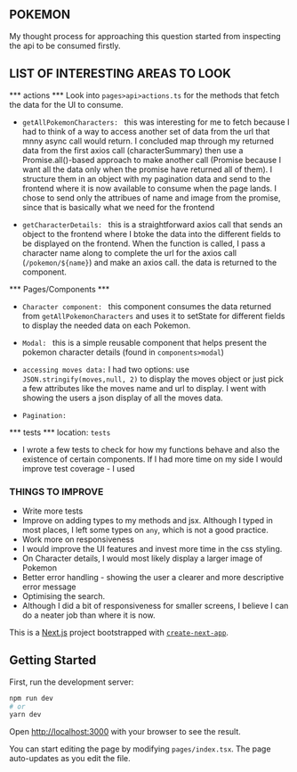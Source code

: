 ## POKEMON
My thought process for approaching this question started from inspecting the api to be consumed firstly. 
## LIST OF INTERESTING AREAS TO LOOK

*** actions ***
Look into `pages>api>actions.ts`  for the methods that fetch the data for the UI to consume. 
- `getAllPokemonCharacters: ` this was interesting for me to fetch because I had to think of a way to access another set of data from the url that mnny async call would return. I concluded map through my returned data from the first axios call (characterSummary) then use a Promise.all()-based approach to make another call (Promise because I want all the data only when the promise have returned all of them).
I structure them in an object with my pagination data and send to the frontend where it is now available to consume when the page lands.
I chose to send only the attribues of name and image from the promise, since that is basically what we need for the frontend

- `getCharacterDetails: ` this is a straightforward axios call that sends an object to the frontend where I btoke the data into the different fields to be displayed on the frontend. 
When the function is called, I pass a character name along to complete the url for the axios call (`/pokemon/${name}`) and make an axios call. the data is returned to the component.

*** Pages/Components ***

- `Character component: ` this component consumes the data returned from `getAllPokemonCharacters` and uses it to setState for different fields to display the needed data on each Pokemon. 

- `Modal: ` this is a simple reusable component that helps present the pokemon character details (found in `components>modal`)

- `accessing moves data:` I had two options: use `JSON.stringify(moves,null, 2)` to display the moves object or just pick a few attributes like the moves name and url to display. I went with showing the users a json display of all the moves data.

- `Pagination: `

*** tests ***
location: `tests`

- I wrote a few tests to check for how my functions behave and also the existence of certain components. If I had more time on my side I would improve test coverage - I used 

### THINGS TO IMPROVE
- Write more tests
- Improve on adding types to my methods and jsx. Although I typed in most places, I left some types on `any`, which is not a good practice.
- Work more on responsiveness
- I would improve the UI features and invest more time in the css styling.
- On Character details, I would most likely display a larger image of Pokemon
- Better error handling - showing the user a clearer and more descriptive error message
- Optimising the search. 
- Although I did a bit of responsiveness for smaller screens, I believe I can do a neater job than where it is now.


This is a [Next.js](https://nextjs.org/) project bootstrapped with [`create-next-app`](https://github.com/vercel/next.js/tree/canary/packages/create-next-app).

## Getting Started

First, run the development server:

```bash
npm run dev
# or
yarn dev
```

Open [http://localhost:3000](http://localhost:3000) with your browser to see the result.

You can start editing the page by modifying `pages/index.tsx`. The page auto-updates as you edit the file.
